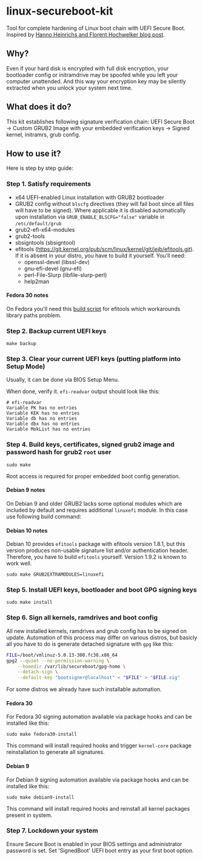 # linux-secureboot-kit
Tool for complete hardening of Linux boot chain with UEFI Secure Boot. Inspired by [Hanno Heinrichs and Florent Hochwelker blog post](https://www.crowdstrike.com/blog/enhancing-secure-boot-chain-on-fedora-29/).

## Why?

Even if your hard disk is encrypted with full disk encryption, your bootloader config or initramdrive may be spoofed while you left your computer unattended. And this way your encryption key may be silently extracted when you unlock your system next time.

## What does it do?

This kit establishes following signature verification chain: UEFI Secure Boot -> Custom GRUB2 Image with your embedded verification keys -> Signed kernel, initramrs, grub config.

## How to use it?

Here is step by step guide:

### Step 1. Satisfy requirements

* x64 UEFI-enabled Linux installation with GRUB2 bootloader
* GRUB2 config without `blscfg` directives (they will fail boot since all files will have to be signed). Where applicable it is disabled automatically upon installation via `GRUB_ENABLE_BLSCFG="false"` variable in `/etc/default/grub`
* grub2-efi-x64-modules
* grub2-tools
* sbsigntools (sbsigntool)
* efitools (https://git.kernel.org/pub/scm/linux/kernel/git/jejb/efitools.git). If it is absent in your distro, you have to build it yourself. You'll need:
  * openssl-devel (libssl-dev)
  * gnu-efi-devel (gnu-efi)
  * perl-File-Slurp (libfile-slurp-perl)
  * help2man

#### Fedora 30 notes

On Fedora you'll need this [build script](https://gist.github.com/Snawoot/9cbad8a381b241c5bac5669d00f20620) for efitools which workarounds library paths problem.

### Step 2. Backup current UEFI keys

```
make backup
```

### Step 3. Clear your current UEFI keys (putting platform into Setup Mode)

Usually, it can be done via BIOS Setup Menu.

When done, verify it. `efi-readvar` output should look like this:

```
# efi-readvar
Variable PK has no entries
Variable KEK has no entries
Variable db has no entries
Variable dbx has no entries
Variable MokList has no entries
```

### Step 4. Build keys, certificates, signed grub2 image and password hash for grub2 `root` user 

```
sudo make
```

Root access is required for proper embedded boot config generation.

#### Debian 9 notes

On Debian 9 and older GRUB2 lacks some optional modules which are included by default and requires additional `linuxefi` module. In this case use following build command:

#### Debian 10 notes

Debian 10 provides `efitools` package with efitools version 1.8.1, but this version produces non-usable signature list and/or authentication header. Therefore, you have to build `efitools` yourself. Version 1.9.2 is known to work well.

```
sudo make GRUB2EXTRAMODULES=linuxefi
```

### Step 5. Install UEFI keys, bootloader and boot GPG signing keys

```
sudo make install
```

### Step 6. Sign all kernels, ramdrives and boot config

All new installed kernels, ramdrives and grub config has to be signed on update. Automation of this process may differ on various distros, but basicly all you have to do is generate detached signature with `gpg` like this:

```sh
FILE=/boot/vmlinuz-5.0.13-300.fc30.x86_64
gpg2 --quiet --no-permission-warning \
    --homedir /var/lib/secureboot/gpg-home \
    --detach-sign \
    --default-key "bootsigner@localhost" < "$FILE" > "$FILE.sig"
```

For some distros we already have such installable automation.

#### Fedora 30

For Fedora 30 signing automation available via package hooks and can be installed like this:

```
sudo make fedora30-install
```

This command will install required hooks and trigger `kernel-core` package reinstallation to generate all signatures.

#### Debian 9

For Debian 9 signing automation available via package hooks and can be installed like this:

```
sudo make debian9-install
```

This command will install required hooks and reinstall all kernel packages present in system.

### Step 7. Lockdown your system

Ensure Secure Boot is enabled in your BIOS settings and administrator password is set. Set 'SignedBoot' UEFI boot entry as your first boot option.
